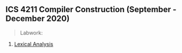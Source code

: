 ## ICS 4211 Compiler Construction (September - December 2020)

> Labwork:

1. [Lexical Analysis](https://github.com/AllanVikiru/98587_CCProjects/tree/lex)
